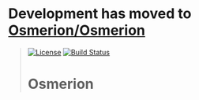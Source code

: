 # Development has moved to [Osmerion/Osmerion](https://github.com/Osmerion/Osmerion)

>[![License](https://img.shields.io/badge/license-BSD-blue.svg?style=flat-square)](https://github.com/TheMrMilchmann/MJLEvents/blob/master/LICENSE)
>[![Build Status](https://img.shields.io/travis/TheMrMilchmann/Osmerion.svg?style=flat-square)](https://travis-ci.org/TheMrMilchmann/Osmerion)
>
># Osmerion
